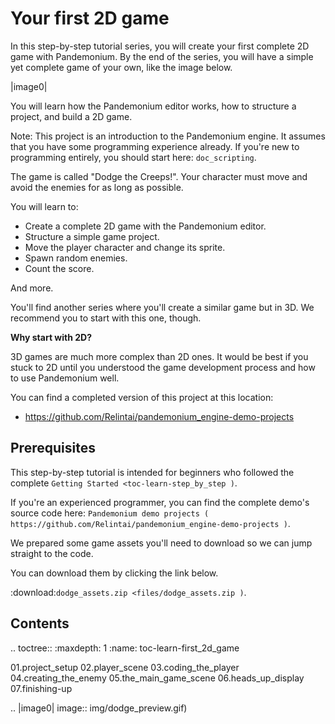

Your first 2D game
==================

In this step-by-step tutorial series, you will create your first complete 2D
game with Pandemonium. By the end of the series, you will have a simple yet complete
game of your own, like the image below.

|image0|

You will learn how the Pandemonium editor works, how to structure a project, and build
a 2D game.

Note:
 This project is an introduction to the Pandemonium engine. It assumes that
          you have some programming experience already. If you're new to
          programming entirely, you should start here: `doc_scripting`.

The game is called "Dodge the Creeps!". Your character must move and avoid the
enemies for as long as possible. 

You will learn to:

- Create a complete 2D game with the Pandemonium editor.
- Structure a simple game project.
- Move the player character and change its sprite.
- Spawn random enemies.
- Count the score.

And more.

You'll find another series where you'll create a similar game but in 3D. We
recommend you to start with this one, though.

**Why start with 2D?**

3D games are much more complex than 2D ones. It would be best if you stuck to 2D
until you understood the game development process and how to use Pandemonium well.

You can find a completed version of this project at this location:

- https://github.com/Relintai/pandemonium_engine-demo-projects

Prerequisites
-------------

This step-by-step tutorial is intended for beginners who followed the complete
`Getting Started <toc-learn-step_by_step )`.

If you're an experienced programmer, you can find the complete demo's source
code here: `Pandemonium demo projects
( https://github.com/Relintai/pandemonium_engine-demo-projects )`.

We prepared some game assets you'll need to download so we can jump straight to
the code.

You can download them by clicking the link below.

:download:`dodge_assets.zip <files/dodge_assets.zip )`.

Contents
--------

.. toctree::
   :maxdepth: 1
   :name: toc-learn-first_2d_game

   01.project_setup
   02.player_scene
   03.coding_the_player
   04.creating_the_enemy
   05.the_main_game_scene
   06.heads_up_display
   07.finishing-up

.. |image0| image:: img/dodge_preview.gif)
